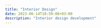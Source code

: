 ```yaml
---
title: "Interior Design"
date: 2023-06-14T18:59:08+03:00
description: "Interior design development"
---
```

